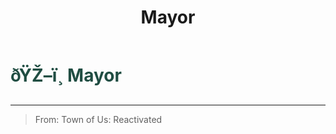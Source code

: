 ﻿---
lang: en-US
title: Mayor
prev: Marshall
next: Monarch
---
# <font color="#204d42">ðŸŽ–ï¸ <b>Mayor</b></font> <Badge text="Power" type="tip" vertical="middle"/>
---

> From: Town of Us: Reactivated



